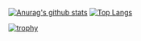 [![Anurag's github stats](https://github-readme-stats.vercel.app/api?username=kirota401e)](https://github.com/anuraghazra/github-readme-stats)
[![Top Langs](https://github-readme-stats.vercel.app/api/top-langs/?username=kirota401e&hide=javascript,html)](https://github.com/anuraghazra/github-readme-stats)


[![trophy](https://github-profile-trophy.vercel.app/?username=kirota401e)](https://github.com/ryo-ma/github-profile-trophy)
